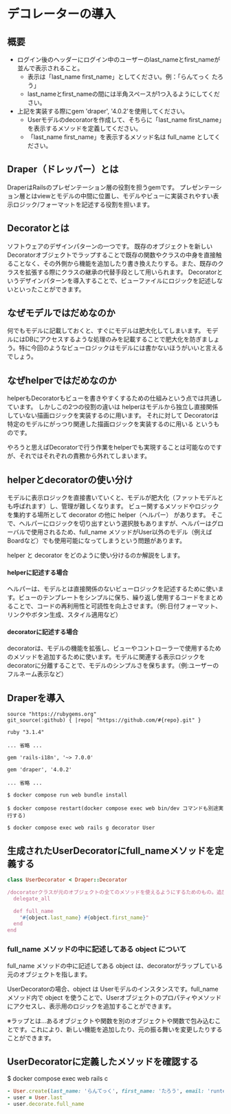 # デコレーターの導入

## 概要
* ログイン後のヘッダーにログイン中のユーザーのlast_nameとfirst_nameが並んで表示されること。
  * 表示は「last_name first_name」としてください。例：「らんてっく たろう」
  * last_nameとfirst_nameの間には半角スペースが1つ入るようにしてください。
* 上記を実装する際にgem 'draper', '4.0.2'を使用してください。
  * Userモデルのdecoratorを作成して、そちらに「last_name first_name」を表示するメソッドを定義してください。
  * 「last_name first_name」を表示するメソッド名は full_name としてください。

## Draper（ドレッパー）とは
DraperはRailsのプレゼンテーション層の役割を担うgemです。
プレゼンテーション層とはviewとモデルの中間に位置し、モデルやビューに実装されやすい表示ロジック/フォーマットを記述する役割を担います。

## Decoratorとは
ソフトウェアのデザインパターンの一つです。
既存のオブジェクトを新しいDecoratorオブジェクトでラップすることで既存の関数やクラスの中身を直接触ることなく、その外側から機能を追加したり書き換えたりする。また、既存のクラスを拡張する際にクラスの継承の代替手段として用いられます。
Decoratorというデザインパターンを導入することで、ビューファイルにロジックを記述しないといったことができます。

## なぜモデルではだめなのか
何でもモデルに記載しておくと、すぐにモデルは肥大化してしまいます。
モデルにはDBにアクセスするような処理のみを記載することで肥大化を防ぎましょう。特に今回のようなビューロジックはモデルには書かないほうがいいと言えるでしょう。

## なぜhelperではだめなのか
helperもDecoratorもビューを書きやすくするための仕組みという点では共通しています。
しかしこの2つの役割の違いは
helperはモデルから独立し直接関係していない描画ロジックを実装するのに用います。
それに対して
Decoratorは特定のモデルにがっつり関連した描画ロジックを実装するのに用いる
というものです。

やろうと思えばDecoratorで行う作業をhelperでも実現することは可能なのですが、それではそれぞれの責務から外れてしまいます。

## helperとdecoratorの使い分け
モデルに表示ロジックを直接書いていくと、モデルが肥大化（ファットモデルとも呼ばれます）し、管理が難しくなります。
ビュー関するメソッドやロジックを集約する場所として decorator の他に helper（ヘルパー） があります。
そこで、ヘルパーにロジックを切り出すという選択肢もありますが、ヘルパーはグローバルで使用されるため、full_name メソッドがUser以外のモデル（例えばBoardなど）でも使用可能になってしまうという問題があります。

helper と decorator をどのように使い分けるのか解説をします。

#### helperに記述する場合
ヘルパーは、モデルとは直接関係のないビューロジックを記述するために使います。ビューのテンプレートをシンプルに保ち、繰り返し使用するコードをまとめることで、コードの再利用性と可読性を向上させます。（例:日付フォーマット、リンクやボタン生成、スタイル適用など）

#### decoratorに記述する場合
decoratorは、モデルの機能を拡張し、ビューやコントローラーで使用するためのメソッドを追加するために使います。モデルに関連する表示ロジックをdecoratorに分離することで、モデルのシンプルさを保ちます。（例:ユーザーのフルネーム表示など）

## Draperを導入
```ruby:Gemfile
source "https://rubygems.org"
git_source(:github) { |repo| "https://github.com/#{repo}.git" }

ruby "3.1.4"

... 省略 ...

gem 'rails-i18n', '~> 7.0.0'

gem 'draper', '4.0.2'

... 省略 ...
```
```
$ docker compose run web bundle install
```
```
$ docker compose restart(docker compose exec web bin/dev コマンドも別途実行する)
```
```
$ docker compose exec web rails g decorator User
```
## 生成されたUserDecoratorにfull_nameメソッドを定義する
```ruby:user_decorator.rb
class UserDecorator < Draper::Decorator

/docoratorクラスが元のオブジェクトの全てのメソッドを使えるようにするためのもの。追加したメソッドだけでなく元のオブジェクトのメソッドも使うことができる
  delegate_all

  def full_name
    "#{object.last_name} #{object.first_name}"
  end
end
```
### full_name メソッドの中に記述してある object について
full_name メソッドの中に記述してある object は、decoratorがラップしている元のオブジェクトを指します。

UserDecoratorの場合、object は Userモデルのインスタンスです。full_name メソッド内で object を使うことで、Userオブジェクトのプロパティやメソッドにアクセスし、表示用のロジックを追加することができます。

※ラップとは...あるオブジェクトや関数を別のオブジェクトや関数で包み込むことです。これにより、新しい機能を追加したり、元の振る舞いを変更したりすることができます。

## UserDecoratorに定義したメソッドを確認する
$ docker compose exec web rails c
```ruby
- User.create(last_name: 'らんてっく', first_name: 'たろう', email: 'runteq_taro@example.com', password: 'password', password_confirmation: 'password')
- user = User.last
- user.decorate.full_name
```

